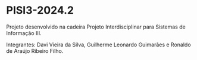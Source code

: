 # PISI3-2024.2
Projeto desenvolvido na cadeira Projeto Interdisciplinar para Sistemas de Informação III.

Integrantes: Davi Vieira da Silva, Guilherme Leonardo Guimarães e Ronaldo de Araújo Ribeiro Filho.